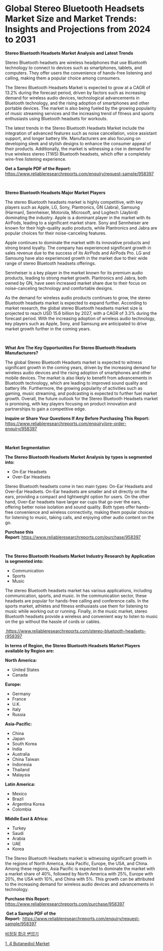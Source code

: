 <p><h1>Global Stereo Bluetooth Headsets Market Size and Market Trends: Insights and Projections from 2024 to 2031</h1></p><p><strong>Stereo Bluetooth Headsets Market Analysis and Latest Trends</strong></p>
<p><p>Stereo Bluetooth headsets are wireless headphones that use Bluetooth technology to connect to devices such as smartphones, tablets, and computers. They offer users the convenience of hands-free listening and calling, making them a popular choice among consumers.</p><p>The Stereo Bluetooth Headsets Market is expected to grow at a CAGR of 13.2% during the forecast period, driven by factors such as increasing demand for wireless audio devices, technological advancements in Bluetooth technology, and the rising adoption of smartphones and other portable devices. The market is also being fueled by the growing popularity of music streaming services and the increasing trend of fitness and sports enthusiasts using Bluetooth headsets for workouts.</p><p>The latest trends in the Stereo Bluetooth Headsets Market include the integration of advanced features such as noise cancellation, voice assistant support, and longer battery life. Manufacturers are also focusing on developing sleek and stylish designs to enhance the consumer appeal of their products. Additionally, the market is witnessing a rise in demand for true wireless stereo (TWS) Bluetooth headsets, which offer a completely wire-free listening experience.</p></p>
<p><strong>Get a Sample PDF of the Report:&nbsp;</strong> <a href="https://www.reliableresearchreports.com/enquiry/request-sample/958397">https://www.reliableresearchreports.com/enquiry/request-sample/958397</a></p>
<p>&nbsp;</p>
<p><strong>Stereo Bluetooth Headsets Major Market Players</strong></p>
<p><p>The stereo Bluetooth headsets market is highly competitive, with key players such as Apple, LG, Sony, Plantronics, GN (Jabra), Samsung (Harman), Sennheiser, Motorola, Microsoft, and Logitech (Jaybird) dominating the industry. Apple is a dominant player in the market with its AirPods, leading to a significant market share. Sony and Sennheiser are known for their high-quality audio products, while Plantronics and Jabra are popular choices for their noise-canceling features.</p><p>Apple continues to dominate the market with its innovative products and strong brand loyalty. The company has experienced significant growth in sales revenue due to the success of its AirPods and AirPods Pro. LG and Samsung have also experienced growth in the market due to their wide range of stereo Bluetooth headsets offerings.</p><p>Sennheiser is a key player in the market known for its premium audio products, leading to strong market growth. Plantronics and Jabra, both owned by GN, have seen increased market share due to their focus on noise-canceling technology and comfortable designs.</p><p>As the demand for wireless audio products continues to grow, the stereo Bluetooth headsets market is expected to expand further. According to market research, the global stereo Bluetooth headsets market size is projected to reach USD 15.6 billion by 2027, with a CAGR of 3.3% during the forecast period. With the increasing adoption of wireless audio technology, key players such as Apple, Sony, and Samsung are anticipated to drive market growth further in the coming years.</p></p>
<p>&nbsp;</p>
<p><strong>What Are The Key Opportunities For Stereo Bluetooth Headsets Manufacturers?</strong></p>
<p><p>The global Stereo Bluetooth Headsets market is expected to witness significant growth in the coming years, driven by the increasing demand for wireless audio devices and the rising adoption of smartphones and other mobile devices. The market is also likely to benefit from advancements in Bluetooth technology, which are leading to improved sound quality and battery life. Furthermore, the growing popularity of activities such as gaming, music streaming, and podcasting is expected to further fuel market growth. Overall, the future outlook for the Stereo Bluetooth Headsets market is promising, with key players focusing on product innovation and partnerships to gain a competitive edge.</p></p>
<p><strong>Inquire or Share Your Questions If Any Before Purchasing This Report:</strong> <a href="https://www.reliableresearchreports.com/enquiry/pre-order-enquiry/958397">https://www.reliableresearchreports.com/enquiry/pre-order-enquiry/958397</a></p>
<p>&nbsp;</p>
<p><strong>Market Segmentation</strong></p>
<p><strong>The Stereo Bluetooth Headsets Market Analysis by types is segmented into:</strong></p>
<p><ul><li>On-Ear Headsets</li><li>Over-Ear Headsets</li></ul></p>
<p><p>Stereo Bluetooth headsets come in two main types: On-Ear Headsets and Over-Ear Headsets. On-Ear headsets are smaller and sit directly on the ears, providing a compact and lightweight option for users. On the other hand, Over-Ear headsets have larger ear cups that go over the ears, offering better noise isolation and sound quality. Both types offer hands-free convenience and wireless connectivity, making them popular choices for listening to music, taking calls, and enjoying other audio content on the go.</p></p>
<p><strong>Purchase this Report:&nbsp;</strong><a href="https://www.reliableresearchreports.com/purchase/958397">https://www.reliableresearchreports.com/purchase/958397</a></p>
<p>&nbsp;</p>
<p><strong>The Stereo Bluetooth Headsets Market Industry Research by Application is segmented into:</strong></p>
<p><ul><li>Communication</li><li>Sports</li><li>Music</li></ul></p>
<p><p>The stereo Bluetooth headsets market has various applications, including communication, sports, and music. In the communication sector, these headsets are popular for hands-free calling and conference calls. In the sports market, athletes and fitness enthusiasts use them for listening to music while working out or running. Finally, in the music market, stereo Bluetooth headsets provide a wireless and convenient way to listen to music on the go without the hassle of cords or cables.</p></p>
<p><a href="https://www.reliableresearchreports.com/stereo-bluetooth-headsets-r958397">&nbsp;https://www.reliableresearchreports.com/stereo-bluetooth-headsets-r958397</a></p>
<p><strong>In terms of Region, the Stereo Bluetooth Headsets Market Players available by Region are:</strong></p>
<p>
    <p> <strong> North America: </strong>
        <ul>
            <li>United States</li>
            <li>Canada</li>
        </ul>
        </p> 
    <p> <strong> Europe: </strong>
        <ul>
            <li>Germany</li>
            <li>France</li>
            <li>U.K.</li>
            <li>Italy</li>
            <li>Russia</li>
        </ul>
        </p> 
    <p> <strong> Asia-Pacific: </strong>
        <ul>
            <li>China</li>
            <li>Japan</li>
            <li>South Korea</li>
            <li>India</li>
            <li>Australia</li>
            <li>China Taiwan</li>
            <li>Indonesia</li>
            <li>Thailand</li>
            <li>Malaysia</li>
        </ul>
        </p> 
    <p> <strong> Latin America: </strong>
        <ul>
            <li>Mexico</li>
            <li>Brazil</li>
            <li>Argentina Korea</li>
            <li>Colombia</li>
        </ul>
        </p> 
    <p> <strong> Middle East & Africa: </strong>
        <ul>
            <li>Turkey</li>
            <li>Saudi</li>
            <li>Arabia</li>
            <li>UAE</li>
            <li>Korea</li>
        </ul>
    </p>
    </p>
<p><p>The Stereo Bluetooth Headsets market is witnessing significant growth in the regions of North America, Asia Pacific, Europe, the USA, and China. Among these regions, Asia Pacific is expected to dominate the market with a market share of 40%, followed by North America with 25%, Europe with 20%, the USA with 10%, and China with 5%. This growth can be attributed to the increasing demand for wireless audio devices and advancements in technology.</p></p>
<p><strong>Purchase this Report: </strong><a href="https://www.reliableresearchreports.com/purchase/958397">https://www.reliableresearchreports.com/purchase/958397</a></p>
<p>&nbsp;<strong>Get a Sample PDF of the Report:&nbsp;&nbsp;</strong><a href="https://www.reliableresearchreports.com/enquiry/request-sample/958397">https://www.reliableresearchreports.com/enquiry/request-sample/958397</a></p>
<p><strong></strong></p>
<p><p><a href="https://github.com/sougarounis/Market-Research-Report-List-4/blob/main/105585678111.md">비정질 합금 변압기</a></p><p><a href="https://github.com/RichRobinson5/Market-Research-Report-List-5/blob/main/1-4-butanediol-market.md">1, 4 Butanediol Market</a></p></p>